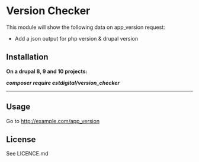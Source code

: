 # Version Checker

This module will show the following data on app_version request:

- Add a json output for php version & drupal version

## Installation

**On a drupal 8, 9 and 10 projects:**

***composer require estdigital/version_checker***
___

## Usage

Go to http://example.com/app_version

## License

See LICENCE.md

